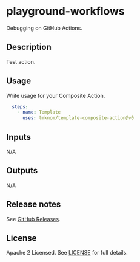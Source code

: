 # playground-workflows

Debugging on GitHub Actions.

<!-- actdocs start -->

## Description

Test action.

## Usage

Write usage for your Composite Action.

```yaml
  steps:
    - name: Template
      uses: tmknom/template-composite-action@v0
```

## Inputs

N/A

## Outputs

N/A

<!-- actdocs end -->

## Release notes

See [GitHub Releases][releases].

## License

Apache 2 Licensed. See [LICENSE](LICENSE) for full details.

[releases]: https://github.com/tmknom/playground-workflows/releases
